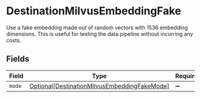 # DestinationMilvusEmbeddingFake

Use a fake embedding made out of random vectors with 1536 embedding dimensions. This is useful for testing the data pipeline without incurring any costs.


## Fields

| Field                                                                                                     | Type                                                                                                      | Required                                                                                                  | Description                                                                                               |
| --------------------------------------------------------------------------------------------------------- | --------------------------------------------------------------------------------------------------------- | --------------------------------------------------------------------------------------------------------- | --------------------------------------------------------------------------------------------------------- |
| `mode`                                                                                                    | [Optional[DestinationMilvusEmbeddingFakeMode]](../../models/shared/destinationmilvusembeddingfakemode.md) | :heavy_minus_sign:                                                                                        | N/A                                                                                                       |